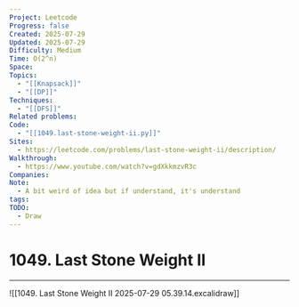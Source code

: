 ```yaml
---
Project: Leetcode
Progress: false
Created: 2025-07-29
Updated: 2025-07-29
Difficulty: Medium
Time: O(2^n)
Space: 
Topics:
  - "[[Knapsack]]"
  - "[[DP]]"
Techniques:
  - "[[DFS]]"
Related problems: 
Code:
  - "[[1049.last-stone-weight-ii.py]]"
Sites:
  - https://leetcode.com/problems/last-stone-weight-ii/description/
Walkthrough:
  - https://www.youtube.com/watch?v=gdXkkmzvR3c
Companies: 
Note:
  - A bit weird of idea but if understand, it's understand
tags: 
TODO:
  - Draw
---
```

# 1049. Last Stone Weight II
---
![[1049. Last Stone Weight II 2025-07-29 05.39.14.excalidraw]]